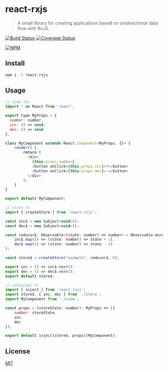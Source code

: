 # react-rxjs

> A small library for creating applications based on unidirectional data flow with RxJS.

[![Build Status](https://travis-ci.org/jarlah/react-rxjs.svg?branch=master)](https://travis-ci.org/jarlah/react-rxjs)
[![Coverage Status](https://coveralls.io/repos/github/jarlah/react-rxjs/badge.svg?branch=master&q=1234567)](https://coveralls.io/github/jarlah/react-rxjs?branch=master)

[![NPM](https://nodei.co/npm/react-rxjs.png?compact=true)](https://npmjs.org/package/react-rxjs)

## Install

```bash
npm i -S react-rxjs
```

## Usage

```js
// view.tsx
import * as React from 'react';

export type MyProps = { 
  number: number, 
  inc: () => void, 
  dec: () => void 
};

class MyComponent extends React.Component<MyProps, {}> {
    render() {
        return (
          <div>
            {this.props.number}
            <button onClick={this.props.inc}>+</button>
            <button onClick={this.props.dec}>-</button>
          </div>
        );
    }
}

export default MyComponent;
```

```js
// store.ts
import { createStore } from 'react-rxjs';

const inc$ = new Subject<void>();
const dec$ = new Subject<void>();

const reducer$: Observable<(state: number) => number> = Observable.merge(
    inc$.map(() => (state: number) => state + 1),
    dec$.map(() => (state: number) => state - 1)
);

const store$ = createStore("example", reducer$, 0);

export inc = () => inc$.next();
export dec = () => dec$.next();
export default store$;
```

```js
// container.ts
import { inject } from 'react-rxjs';
import store$, { inc, dec } from './store';
import MyComponent from './view';

const props = (storeState: number): MyProps => ({
    number: storeState,
    inc,
    dec
});

export default inject(store$, props)(MyComponent);
```

## License

[MIT](http://vjpr.mit-license.org)
